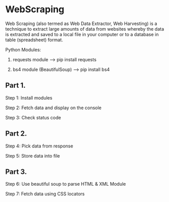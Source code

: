 # WebScraping

Web Scraping (also termed as Web Data Extractor, Web Harvesting) is a technique to extract large amounts of data from websites whereby the data is extracted and saved to a local file in your computer or to a database in table (spreadsheet) format.

Python Modules:

1. requests module --> pip install requests

2. bs4 module (BeautifulSoup) --> pip install bs4

Part 1.
--------------------

Step 1: Install modules

Step 2: Fetch data and display on the console

Step 3: Check status code

Part 2.
--------------------

Step 4: Pick data from response

Step 5: Store data into file

Part 3.
--------------------

Step 6: Use beautiful soup to parse HTML & XML Module

Step 7: Fetch data using CSS locators
